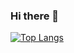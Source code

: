 ### Hi there 👋

[![Top Langs](https://github-readme-stats.vercel.app/api/top-langs/?username=holddie&hide=html)](https://github.com/anuraghazra/github-readme-stats)


<!--
**HoldDie/HoldDie** is a ✨ _special_ ✨ repository because its `README.md` (this file) appears on your GitHub profile.

Here are some ideas to get you started:

- 🔭 I’m currently working on ...
- 🌱 I’m currently learning ...
- 👯 I’m looking to collaborate on ...
- 🤔 I’m looking for help with ...
- 💬 Ask me about ...
- 📫 How to reach me: ...
- 😄 Pronouns: ...
- ⚡ Fun fact: ...
-->
